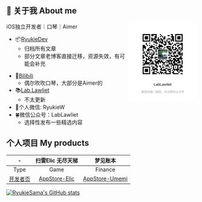 
<!-- <img align="right" src="https://github-readme-stats.vercel.app/api?username=RyukieSama&count_private=true&show_icons=true&theme=dark&include_all_commits=true" /> -->

## 👋 关于我 About me

<img align="right" src="公众号.JPG" width = "36%"/>

iOS独立开发者｜口琴｜Aimer

- 📦[RyukieDev](https://ryukiedev.gitbook.io/wiki/)
  -  归档所有文章
  -  部分文章老博客直接迁移，资源失效，有可能会补充
<!-- - 💎[掘金](https://juejin.cn/user/405083464942519)
  - 文章选择性发布 -->
- 🍻[Bilibili](https://space.bilibili.com/257240)
  - 偶尔吹吹口琴，大部分是Aimer的
- 📚[Lab.Lawliet](http://www.l-lawliet.com/)
  - 不太更新
- 🌱个人微信: RyukieW
- 🍀微信公众号：LabLawliet
  - 选择性发布一些精选内容

## 个人项目 My products

| - | 扫雷Elic 无尽天梯 | 梦见账本 |
|:----:|:----:|:----:|
|Type|Game|Finance|
|[开发者页](https://apps.apple.com/cn/developer/rongqing-wang/id1264542103)|[AppStore-Elic](https://apps.apple.com/cn/app/id1488204246)|[AppStore-Umemi](https://apps.apple.com/cn/app/id1498426607)|


[![RyukieSama's GitHub stats](https://github-readme-stats.vercel.app/api?username=RyukieSama&count_private=true&show_icons=true&theme=dark&include_all_commits=true)](https://github.com/RyukieSama/github-readme-stats)
